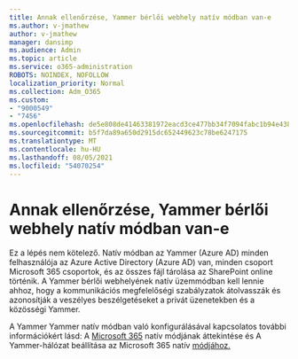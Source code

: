 ```yaml
---
title: Annak ellenőrzése, Yammer bérlői webhely natív módban van-e
ms.author: v-jmathew
author: v-jmathew
manager: dansimp
ms.audience: Admin
ms.topic: article
ms.service: o365-administration
ROBOTS: NOINDEX, NOFOLLOW
localization_priority: Normal
ms.collection: Adm_O365
ms.custom:
- "9000549"
- "7456"
ms.openlocfilehash: de5e808de41463381972eacd3ce477bb34f7094fabc1b94e438964c350a78c0e
ms.sourcegitcommit: b5f7da89a650d2915dc652449623c78be6247175
ms.translationtype: MT
ms.contentlocale: hu-HU
ms.lasthandoff: 08/05/2021
ms.locfileid: "54070254"
---
```

# <a name="verify-your-yammer-tenant-is-in-native-mode"></a>Annak ellenőrzése, Yammer bérlői webhely natív módban van-e

Ez a lépés nem kötelező. Natív módban az Yammer (Azure AD) minden felhasználója az Azure Active Directory (Azure AD) van, minden csoport Microsoft 365 csoportok, és az összes fájl tárolása az SharePoint online történik. A Yammer bérlői webhelyének natív üzemmódban kell lennie ahhoz, hogy a kommunikációs megfelelőségi szabályzatok átolvasszák és azonosítják a veszélyes beszélgetéseket a privát üzenetekben és a közösségi Yammer.  
  
A Yammer Yammer natív módban való konfigurálásával kapcsolatos további információkért lásd: A [Microsoft 365](https://go.microsoft.com/fwlink/?linkid=2129829) natív módjának áttekintése és A Yammer-hálózat beállítása az Microsoft 365 natív [módjához.](https://go.microsoft.com/fwlink/?linkid=2129772)
